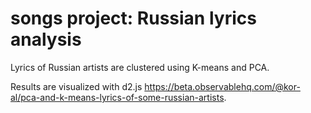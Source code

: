 # songs project: Russian lyrics analysis

Lyrics of Russian artists are clustered using K-means and PCA.

Results are visualized with d2.js https://beta.observablehq.com/@kor-al/pca-and-k-means-lyrics-of-some-russian-artists.

